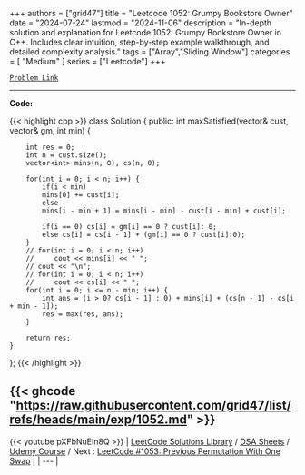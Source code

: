 
+++
authors = ["grid47"]
title = "Leetcode 1052: Grumpy Bookstore Owner"
date = "2024-07-24"
lastmod = "2024-11-06"
description = "In-depth solution and explanation for Leetcode 1052: Grumpy Bookstore Owner in C++. Includes clear intuition, step-by-step example walkthrough, and detailed complexity analysis."
tags = ["Array","Sliding Window"]
categories = [
    "Medium"
]
series = ["Leetcode"]
+++



[`Problem Link`](https://leetcode.com/problems/grumpy-bookstore-owner/description/)

---
**Code:**

{{< highlight cpp >}}
class Solution {
public:
    int maxSatisfied(vector<int>& cust, vector<int>& gm, int min) {

        int res = 0;
        int n = cust.size();
        vector<int> mins(n, 0), cs(n, 0);
            
        for(int i = 0; i < n; i++) {
            if(i < min)
            mins[0] += cust[i];
            else
            mins[i - min + 1] = mins[i - min] - cust[i - min] + cust[i];
            
            if(i == 0) cs[i] = gm[i] == 0 ? cust[i]: 0;
            else cs[i] = cs[i - 1] + (gm[i] == 0 ? cust[i]:0);
        }
        // for(int i = 0; i < n; i++)
        //     cout << mins[i] << " ";
        // cout << "\n";
        // for(int i = 0; i < n; i++)
        //     cout << cs[i] << " ";
        for(int i = 0; i <= n - min; i++) {
            int ans = (i > 0? cs[i - 1] : 0) + mins[i] + (cs[n - 1] - cs[i + min - 1]);                
            res = max(res, ans); 
        }
        
        return res;
    }
};
{{< /highlight >}}

{{< ghcode "https://raw.githubusercontent.com/grid47/list/refs/heads/main/exp/1052.md" >}}
---
{{< youtube pXFbNuEIn8Q >}}
| [LeetCode Solutions Library](https://grid47.xyz/leetcode/) / [DSA Sheets](https://grid47.xyz/sheets/) / [Udemy Course](https://grid47.xyz/courses/) / Next : [LeetCode #1053: Previous Permutation With One Swap](https://grid47.xyz/posts/leetcode-1053-previous-permutation-with-one-swap-solution/) |
| --- |
